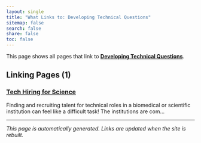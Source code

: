 ```yaml
---
layout: single
title: "What Links to: Developing Technical Questions"
sitemap: false
search: false
share: false
toc: false
---
```


This page shows all pages that link to **[Developing Technical Questions](/datascience/tech_hiring/tech_hiring_technical_interview_questions/)**.

## Linking Pages (1)

### [Tech Hiring for Science](/datascience/tech_hiring/)

Finding and recruiting talent for technical roles in a biomedical or scientific
institution can feel like a difficult task! The institutions are com...

---


*This page is automatically generated. Links are updated when the site is rebuilt.*
